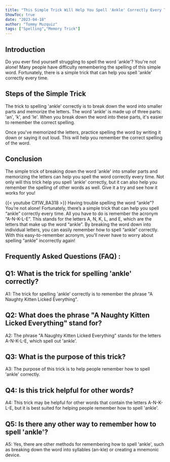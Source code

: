 ```yaml
---
title: "This Simple Trick Will Help You Spell 'Ankle' Correctly Every Time!"
ShowToc: true 
date: "2023-04-18"
author: "Tommy Muzquiz" 
tags: ["Spelling","Memory Trick"]
---
```

## Introduction

Do you ever find yourself struggling to spell the word 'ankle'? You're not alone! Many people have difficulty remembering the spelling of this simple word. Fortunately, there is a simple trick that can help you spell 'ankle' correctly every time. 

## Steps of the Simple Trick

The trick to spelling 'ankle' correctly is to break down the word into smaller parts and memorize the letters. The word 'ankle' is made up of three parts: 'an', 'k', and 'le'. When you break down the word into these parts, it's easier to remember the correct spelling.

Once you've memorized the letters, practice spelling the word by writing it down or saying it out loud. This will help you remember the correct spelling of the word.

## Conclusion

The simple trick of breaking down the word 'ankle' into smaller parts and memorizing the letters can help you spell the word correctly every time. Not only will this trick help you spell 'ankle' correctly, but it can also help you remember the spelling of other words as well. Give it a try and see how it works for you!

{{< youtube Clf1W_8A318 >}} 
Having trouble spelling the word “ankle”? You’re not alone! Fortunately, there’s a simple trick that can help you spell “ankle” correctly every time. All you have to do is remember the acronym “A-N-K-L-E”. This stands for the letters A, N, K, L, and E, which are the letters that make up the word “ankle”. By breaking the word down into individual letters, you can easily remember how to spell “ankle” correctly. With this easy-to-remember acronym, you’ll never have to worry about spelling “ankle” incorrectly again!

## Frequently Asked Questions (FAQ) :
## Q1: What is the trick for spelling 'ankle' correctly? 
A1: The trick for spelling 'ankle' correctly is to remember the phrase "A Naughty Kitten Licked Everything".

## Q2: What does the phrase "A Naughty Kitten Licked Everything" stand for?
A2: The phrase "A Naughty Kitten Licked Everything" stands for the letters A-N-K-L-E, which spell out 'ankle'.

## Q3: What is the purpose of this trick?
A3: The purpose of this trick is to help people remember how to spell 'ankle' correctly.

## Q4: Is this trick helpful for other words?
A4: This trick may be helpful for other words that contain the letters A-N-K-L-E, but it is best suited for helping people remember how to spell 'ankle'.

## Q5: Is there any other way to remember how to spell 'ankle'?
A5: Yes, there are other methods for remembering how to spell 'ankle', such as breaking down the word into syllables (an-kle) or creating a mnemonic device.





